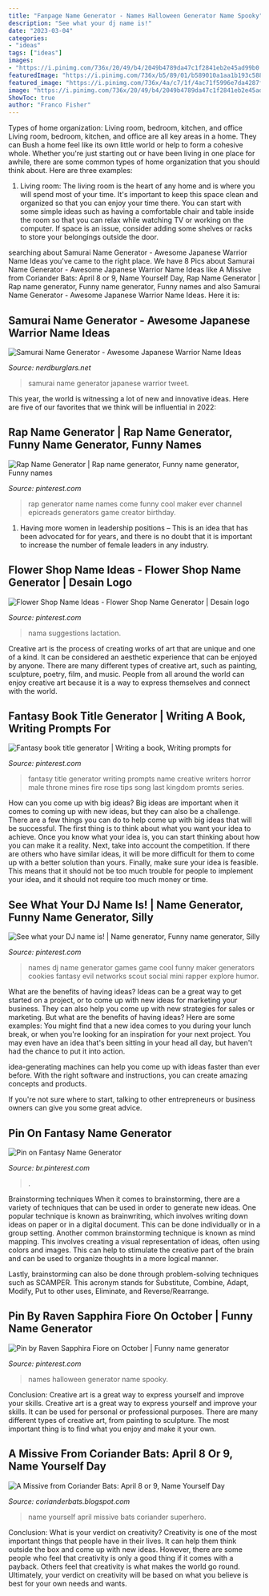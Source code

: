 ```yaml
---
title: "Fanpage Name Generator - Names Halloween Generator Name Spooky"
description: "See what your dj name is!"
date: "2023-03-04"
categories:
- "ideas"
tags: ["ideas"]
images:
- "https://i.pinimg.com/736x/20/49/b4/2049b4789da47c1f2841eb2e45ad99b0.jpg"
featuredImage: "https://i.pinimg.com/736x/b5/89/01/b589010a1aa1b193c588248fc2a6e763.jpg"
featured_image: "https://i.pinimg.com/736x/4a/c7/1f/4ac71f5996e7da4287f3e14119068663.jpg"
image: "https://i.pinimg.com/736x/20/49/b4/2049b4789da47c1f2841eb2e45ad99b0.jpg"
ShowToc: true
author: "Franco Fisher"
---
```



Types of home organization: Living room, bedroom, kitchen, and office
Living room, bedroom, kitchen, and office are all key areas in a home. They can Bush a home feel like its own little world or help to form a cohesive whole. Whether you're just starting out or have been living in one place for awhile, there are some common types of home organization that you should think about. Here are three examples:
1. Living room: The living room is the heart of any home and is where you will spend most of your time. It's important to keep this space clean and organized so that you can enjoy your time there. You can start with some simple ideas such as having a comfortable chair and table inside the room so that you can relax while watching TV or working on the computer. If space is an issue, consider adding some shelves or racks to store your belongings outside the door.


	

		
searching about Samurai Name Generator - Awesome Japanese Warrior Name Ideas you've came to the right place. We have 8 Pics about Samurai Name Generator - Awesome Japanese Warrior Name Ideas like A Missive from Coriander Bats: April 8 or 9, Name Yourself Day, Rap Name Generator | Rap name generator, Funny name generator, Funny names and also Samurai Name Generator - Awesome Japanese Warrior Name Ideas. Here it is:
		
    
## Samurai Name Generator - Awesome Japanese Warrior Name Ideas

<img loading=lazy src="https://img.nerdburglars.net/wp-content/uploads/2020/05/samurai-4215748_1920.jpg" onerror="this.onerror=null;this.src='https://tse2.mm.bing.net/th?id=OIP.cuRQWjpM7qQlMu0Zj5TyzAHaDh&amp;pid=15.1';" alt="Samurai Name Generator - Awesome Japanese Warrior Name Ideas">

_Source: nerdburglars.net_

>samurai name generator japanese warrior tweet. 

	

This year, the world is witnessing a lot of new and innovative ideas. Here are five of our favorites that we think will be influential in 2022: 

    
## Rap Name Generator | Rap Name Generator, Funny Name Generator, Funny Names

<img loading=lazy src="https://i.pinimg.com/736x/b5/89/01/b589010a1aa1b193c588248fc2a6e763.jpg" onerror="this.onerror=null;this.src='https://tse4.mm.bing.net/th?id=OIP.FEKaojH7Pt8TsKg3WZmDewHaKZ&amp;pid=15.1';" alt="Rap Name Generator | Rap name generator, Funny name generator, Funny names">

_Source: pinterest.com_

>rap generator name names come funny cool maker ever channel epicreads generators game creator birthday. 

	

1. Having more women in leadership positions – This is an idea that has been advocated for for years, and there is no doubt that it is important to increase the number of female leaders in any industry.

    
## Flower Shop Name Ideas - Flower Shop Name Generator | Desain Logo

<img loading=lazy src="https://i.pinimg.com/736x/20/49/b4/2049b4789da47c1f2841eb2e45ad99b0.jpg" onerror="this.onerror=null;this.src='https://tse1.mm.bing.net/th?id=OIP.IdsQwe4HRtMiHsse_pGuJAHaLG&amp;pid=15.1';" alt="Flower Shop Name Ideas - Flower Shop Name Generator | Desain logo">

_Source: pinterest.com_

>nama suggestions lactation. 

	

Creative art is the process of creating works of art that are unique and one of a kind. It can be considered an aesthetic experience that can be enjoyed by anyone. There are many different types of creative art, such as painting, sculpture, poetry, film, and music. People from all around the world can enjoy creative art because it is a way to express themselves and connect with the world.

    
## Fantasy Book Title Generator | Writing A Book, Writing Prompts For

<img loading=lazy src="https://i.pinimg.com/736x/86/41/aa/8641aa90e58d3a3b1d7631d6a15fc5f3.jpg" onerror="this.onerror=null;this.src='https://tse3.mm.bing.net/th?id=OIP.yYa1Q_juWRNZEc9_XyNxzQHaNK&amp;pid=15.1';" alt="Fantasy book title generator | Writing a book, Writing prompts for">

_Source: pinterest.com_

>fantasy title generator writing prompts name creative writers horror male throne mines fire rose tips song last kingdom promts series. 

	

How can you come up with big ideas?
Big ideas are important when it comes to coming up with new ideas, but they can also be a challenge. There are a few things you can do to help come up with big ideas that will be successful. The first thing is to think about what you want your idea to achieve. Once you know what your idea is, you can start thinking about how you can make it a reality. Next, take into account the competition. If there are others who have similar ideas, it will be more difficult for them to come up with a better solution than yours. Finally, make sure your idea is feasible. This means that it should not be too much trouble for people to implement your idea, and it should not require too much money or time.

    
## See What Your DJ Name Is! | Name Generator, Funny Name Generator, Silly

<img loading=lazy src="https://i.pinimg.com/736x/4a/c7/1f/4ac71f5996e7da4287f3e14119068663.jpg" onerror="this.onerror=null;this.src='https://tse4.mm.bing.net/th?id=OIP.9OfMvMA3NAueBNBsFLac_AHaIm&amp;pid=15.1';" alt="See what your DJ name is! | Name generator, Funny name generator, Silly">

_Source: pinterest.com_

>names dj name generator games game cool funny maker generators cookies fantasy evil networks scout social mini rapper explore humor. 

	

What are the benefits of having ideas?
Ideas can be a great way to get started on a project, or to come up with new ideas for marketing your business. They can also help you come up with new strategies for sales or marketing. But what are the benefits of having ideas? Here are some examples: 
You might find that a new idea comes to you during your lunch break, or when you're looking for an inspiration for your next project. You may even have an idea that's been sitting in your head all day, but haven't had the chance to put it into action. 

idea-generating machines can help you come up with ideas faster than ever before. With the right software and instructions, you can create amazing concepts and products. 

If you're not sure where to start, talking to other entrepreneurs or business owners can give you some great advice.

    
## Pin On Fantasy Name Generator

<img loading=lazy src="https://i.pinimg.com/736x/a9/df/2e/a9df2e5d73720fda13a7112de06f9a06.jpg" onerror="this.onerror=null;this.src='https://tse2.mm.bing.net/th?id=OIP.jO4CmFsJ68_SaZbDsA5o9QHaEK&amp;pid=15.1';" alt="Pin on Fantasy Name Generator">

_Source: br.pinterest.com_

>. 

	

Brainstorming techniques
When it comes to brainstorming, there are a variety of techniques that can be used in order to generate new ideas. One popular technique is known as brainwriting, which involves writing down ideas on paper or in a digital document. This can be done individually or in a group setting.
Another common brainstorming technique is known as mind mapping. This involves creating a visual representation of ideas, often using colors and images. This can help to stimulate the creative part of the brain and can be used to organize thoughts in a more logical manner.

Lastly, brainstorming can also be done through problem-solving techniques such as SCAMPER. This acronym stands for Substitute, Combine, Adapt, Modify, Put to other uses, Eliminate, and Reverse/Rearrange.

    
## Pin By Raven Sapphira Fiore On October | Funny Name Generator

<img loading=lazy src="https://i.pinimg.com/736x/b2/5d/84/b25d847c9c334afcf35e0c07b6030007--halloween-names-spooky-halloween.jpg" onerror="this.onerror=null;this.src='https://tse2.mm.bing.net/th?id=OIP.oMoPHL-7n0jU1CInV6_ThQHaKP&amp;pid=15.1';" alt="Pin by Raven Sapphira Fiore on October | Funny name generator">

_Source: pinterest.com_

>names halloween generator name spooky. 

	

Conclusion: Creative art is a great way to express yourself and improve your skills.
Creative art is a great way to express yourself and improve your skills. It can be used for personal or professional purposes. There are many different types of creative art, from painting to sculpture. The most important thing is to find what you enjoy and make it your own.

    
## A Missive From Coriander Bats: April 8 Or 9, Name Yourself Day

<img loading=lazy src="https://4.bp.blogspot.com/-3ew9HinxGG4/U0I-OthMKOI/AAAAAAAAEXs/Z9XQ4KKoUeA/s1600/FF+-+Superhero+Name+Generator.jpg" onerror="this.onerror=null;this.src='https://tse4.mm.bing.net/th?id=OIP.CFQUTB1yY8g1r-BQPLd8wgHaJ4&amp;pid=15.1';" alt="A Missive from Coriander Bats: April 8 or 9, Name Yourself Day">

_Source: corianderbats.blogspot.com_

>name yourself april missive bats coriander superhero. 

	

Conclusion: What is your verdict on creativity?
Creativity is one of the most important things that people have in their lives. It can help them think outside the box and come up with new ideas. However, there are some people who feel that creativity is only a good thing if it comes with a payback. Others feel that creativity is what makes the world go round. Ultimately, your verdict on creativity will be based on what you believe is best for your own needs and wants.

